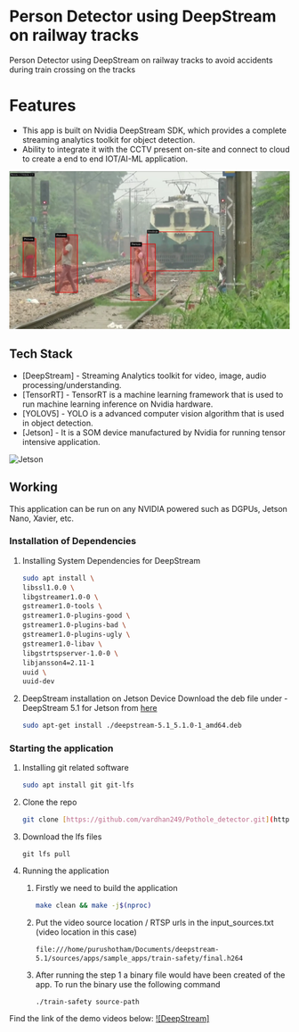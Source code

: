 # Person Detector using DeepStream on railway tracks 

Person Detector using DeepStream on railway tracks  to avoid accidents during train crossing on the tracks 

# Features

- This app is built on Nvidia DeepStream SDK, which provides a complete streaming analytics toolkit for object detection.
- Ability to integrate it with the CCTV present on-site and connect to cloud to create a end to end IOT/AI-ML application.



![sample-photo](trainsafety.png)
## Tech Stack

- [DeepStream] - Streaming Analytics toolkit for video, image, audio processing/understanding.
- [TensorRT] - TensorRT is a machine learning framework that is used to run machine learning inference on Nvidia hardware.
- [YOLOV5] - YOLO is a advanced computer vision algorithm that is used in object detection.
- [Jetson] - It is a SOM device manufactured by Nvidia for running tensor intensive application.

![Jetson](https://i.imgur.com/eCMj2EV.jpg)

## Working
This application can be run on any NVIDIA powered such as DGPUs, Jetson Nano, Xavier, etc.

### Installation of Dependencies
1. Installing System Dependencies for DeepStream
    ```sh
    sudo apt install \
    libssl1.0.0 \
    libgstreamer1.0-0 \
    gstreamer1.0-tools \
    gstreamer1.0-plugins-good \
    gstreamer1.0-plugins-bad \
    gstreamer1.0-plugins-ugly \
    gstreamer1.0-libav \
    libgstrtspserver-1.0-0 \
    libjansson4=2.11-1
    uuid \
    uuid-dev
    ```
2. DeepStream installation on Jetson Device
Download the deb file under - DeepStream 5.1 for Jetson from [here](https://developer.nvidia.com/deepstream-getting-started)

    ```sh
    sudo apt-get install ./deepstream-5.1_5.1.0-1_amd64.deb
    ```

### Starting the application
1. Installing git related software
    ```sh
    sudo apt install git git-lfs
    ```
2. Clone the repo
    ```sh
    git clone [https://github.com/vardhan249/Pothole_detector.git](https://github.com/purushogit/DEEPSTREAM-PROJECT.git)
    ```
3. Download the lfs files
    ```
    git lfs pull
    ```
4. Running the application

    1. Firstly we need to build the application
        ```sh
        make clean && make -j$(nproc)
        ```
    2. Put the video source location / RTSP urls in the input_sources.txt (video location in this case)
        ```
        file:///home/purushotham/Documents/deepstream-5.1/sources/apps/sample_apps/train-safety/final.h264
        ```
    3. After running the step 1 a binary file would have been created of the app. To run the binary use the following command
        ```
        ./train-safety source-path
        ```
Find the link of the demo videos below:
[![DeepStream]](https://youtu.be/YgoWKVqKqF4)
